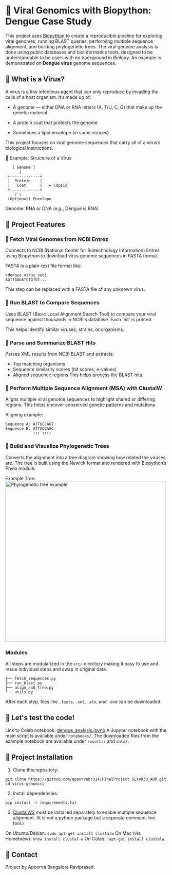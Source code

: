 # 🦠 Viral Genomics with Biopython: Dengue Case Study

This project uses [Biopython](https://biopython.org/) to create a reproducible pipeline for exploring viral genomes, running BLAST queries, performing multiple sequence alignment, and building phylogenetic trees. 
The viral genome analysis is done using public databases and bioinformatics tools, designed to be understandable to be users with no background in Biology.
An example is demonstrated on **Dengue virus** genome sequences.

## 🧬 What is a Virus?

A virus is a tiny infectious agent that can only reproduce by invading the cells of a host organism. It’s made up of:

* A genome — either DNA or RNA letters (A, T/U, C, G) that make up the genetic material

* A protein coat that protects the genome

* Sometimes a lipid envelope (in some viruses)

This project focuses on viral genome sequences that carry all of a virus’s biological instructions.

🧬 Example: Structure of a Virus

       [ Genome ]
          |
     +-------------+
     |  Protein    |
     |   Coat      |   ← Capsid
     +-------------+
        / \
     (Optional) Envelope

  Genome: RNA or DNA (e.g., Dengue is RNA)

## 🧬 Project Features

### 🧪 Fetch Viral Genomes from NCBI Entrez
Connects to NCBI (National Center for Biotechnology Information) Entrez using Biopython to download virus genome sequences in FASTA format.

FASTA is a plain-text file format like:

    >dengue_virus_seq1
    AGTTGAGATCTGTGT...

This step can be replaced with a FASTA file of any unknown virus.

### 🧪 Run BLAST to Compare Sequences
Uses BLAST (Basic Local Alignment Search Tool) to compare your viral sequence against thousands in NCBI's database. Each 'hit' is printed.

This helps identify similar viruses, strains, or organisms.

### 🧪 Parse and Summarize BLAST Hits
Parses XML results from NCBI BLAST and extracts:
* Top matching organisms
* Sequence similarity scores (bit scores, e-values)
* Aligned sequence regions
This helps process the BLAST hits.

### 🧪 Perform Multiple Sequence Alignment (MSA) with ClustalW
Aligns multiple viral genome sequences to highlight shared or differing regions.
This helps uncover conserved genetic patterns and mutations.

Aligning example:

    Sequence A: ATTGCCAGT
    Sequence B: ATTACCAGC
                ↑↑↑ ↑↑↑↑

### 🧪 Build and Visualize Phylogenetic Trees
Converts the alignment into a tree diagram showing how related the viruses are. The tree is built using the Newick format and rendered with Biopython’s Phylo module.

Example Tree:
<img src="https://openbooks.lib.msu.edu/app/uploads/sites/72/h5p/content/88/images/image-5efe3c6f9ed7b.gif" alt="Phylogenetic tree example" width="500"/>

### Modules
All steps are modularized in the ``src/`` directory making it easy to use and resue individual steps and swap in original data.

    ├── fetch_sequences.py
    ├── run_blast.py
    ├── align_and_tree.py
    └── utils.py

After each step, files like ``.fasta``, ``.xml``, ``.aln``, and ``.dnd`` can be downloaded.

## 🧬 Let's test the code!
Link to Colab notebook: [dengue_analysis.ipynb](https://colab.research.google.com/drive/1ZVyDpIpl_gsuaPH7dfulFxvbGQLWKHmf?usp=sharing)
A Jupyter notebook with the main script is available under ``notebooks/``.
The downloaded files from the example notebook are available under ``results/`` and ``data/``.

## 🧬 Project Installation
1. Clone this repository:

``git clone https://github.com/apoorvabr314/FinalProject_GLY4930_ABR.git
  cd virus-genomics``

2. Install dependencies:

``pip install -r requirements.txt``

3. [ClustalW2](http://www.clustal.org/clustal2/) must be installed separately to enable multiple sequence alignment. (It is not a python package but a seperate commant-line tool.) 

On Ubuntu/Debian: ``sudo apt-get install clustalw``
On Mac (via Homebrew): ``brew install clustal-w``
On Colab: ``!apt-get install clustalw``.

## 🧬 Contact
Project by Apoorva Bangalore Raviprasad.
